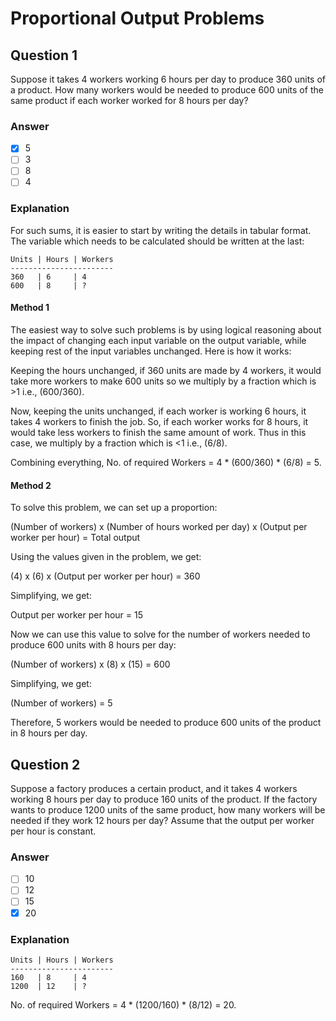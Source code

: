 # Proportional Output Problems

## Question 1

Suppose it takes 4 workers working 6 hours per day to produce 360 units of a product. How many workers would be needed to produce 600 units of the same product if each worker worked for 8 hours per day?

### Answer

- [x] 5
- [ ] 3
- [ ] 8
- [ ] 4

### Explanation

For such sums, it is easier to start by writing the details in tabular format. The variable which needs to be calculated should be written at the last:

```text
Units | Hours | Workers
-----------------------
360   | 6     | 4
600   | 8     | ?
```

#### Method 1

The easiest way to solve such problems is by using logical reasoning about the impact of changing each input variable on the output variable, while keeping rest of the input variables unchanged. Here is how it works:

Keeping the hours unchanged, if 360 units are made by 4 workers, it would take more workers to make 600 units so we multiply by a fraction which is >1 i.e., (600/360).

Now, keeping the units unchanged, if each worker is working 6 hours, it takes 4 workers to finish the job. So, if each worker works for 8 hours, it would take less workers to finish the same amount of work. Thus in this case, we multiply by a fraction which is <1 i.e., (6/8).

Combining everything, No. of required Workers = 4 * (600/360) * (6/8) = 5.

#### Method 2

To solve this problem, we can set up a proportion:

(Number of workers) x (Number of hours worked per day) x (Output per worker per hour) = Total output

Using the values given in the problem, we get:

(4) x (6) x (Output per worker per hour) = 360

Simplifying, we get:

Output per worker per hour = 15

Now we can use this value to solve for the number of workers needed to produce 600 units with 8 hours per day:

(Number of workers) x (8) x (15) = 600

Simplifying, we get:

(Number of workers) = 5

Therefore, 5 workers would be needed to produce 600 units of the product in 8 hours per day.

## Question 2

Suppose a factory produces a certain product, and it takes 4 workers working 8 hours per day to produce 160 units of the product. If the factory wants to produce 1200 units of the same product, how many workers will be needed if they work 12 hours per day? Assume that the output per worker per hour is constant.

### Answer

- [ ] 10
- [ ] 12
- [ ] 15
- [x] 20

### Explanation

```text
Units | Hours | Workers
-----------------------
160   | 8     | 4
1200  | 12    | ?
```

No. of required Workers = 4 * (1200/160) * (8/12) = 20.
